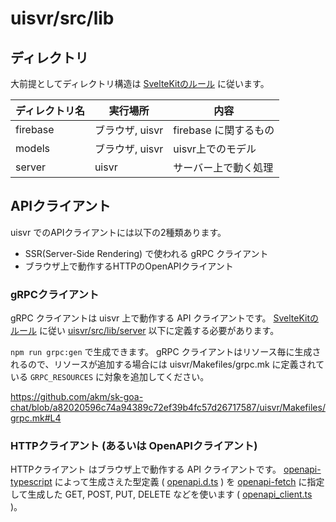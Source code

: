 # uisvr/src/lib

## ディレクトリ

大前提としてディレクトリ構造は [SvelteKitのルール](https://kit.svelte.jp/docs/modules#$lib-$lib-server) に従います。

| ディレクトリ名 | 実行場所        | 内容                  |
| -------------- | --------------- | --------------------- |
| firebase       | ブラウザ, uisvr | firebase に関するもの |
| models         | ブラウザ, uisvr | uisvr上でのモデル  |
| server         | uisvr           | サーバー上で動く処理  |

## APIクライアント

uisvr でのAPIクライアントには以下の2種類あります。

- SSR(Server-Side Rendering) で使われる gRPC クライアント
- ブラウザ上で動作するHTTPのOpenAPIクライアント

### gRPCクライアント

gRPC クライアントは uisvr 上で動作する API クライアントです。
[SvelteKitのルール](https://kit.svelte.jp/docs/modules#$lib-$lib-server) に従い [uisvr/src/lib/server](./uisvr/src/lib/server/) 以下に定義する必要があります。

`npm run grpc:gen` で生成できます。
gRPC クライアントはリソース毎に生成されるので、リソースが追加する場合には uisvr/Makefiles/grpc.mk に定義されている `GRPC_RESOURCES` に対象を追加してください。

https://github.com/akm/sk-goa-chat/blob/a82020596c74a94389c72ef39b4fc57d26717587/uisvr/Makefiles/grpc.mk#L4

### HTTPクライアント (あるいは OpenAPIクライアント)

HTTPクライアント はブラウザ上で動作する API クライアントです。
[openapi-typescript](https://github.com/drwpow/openapi-typescript) によって生成さえた型定義 ( [openapi.d.ts](./openapi.d.ts) ) を [openapi-fetch](https://github.com/drwpow/openapi-typescript/tree/main/packages/openapi-fetch) に指定して生成した GET, POST, PUT, DELETE などを使います ( [openapi_client.ts](./openapi_client.ts) )。
